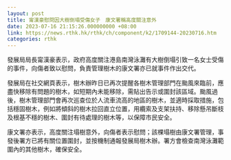 ```yaml
---
layout: post
title: 甯漢豪慰問因大樹倒塌受傷女子　康文署稱高度關注意外
date: 2023-07-16 21:15:26.000000000 +08:00
link: https://news.rthk.hk/rthk/ch/component/k2/1709144-20230716.htm
categories: rthk
---
```


發展局局長甯漢豪表示，政府高度關注港島南灣泳灘有大樹倒塌引致一名女士受傷的事件，向傷者致以慰問，負責管理樹木的康文署亦已就事件作出交代。

發展局在社交網頁表示，樹木辦昨日已再次提醒各樹木管理部門在颱風來臨前，應盡快移除有問題的樹木，如短期內未能移除，需貼出告示或圍封該區域。颱風過後，樹木管理部門會再次巡查位於人流車流高的地區的樹木，並適時採取措施，包括穩固樹木，例如將傾斜的樹木拉回直立位置，用纜索及支架扶持、移除懸吊斷枝及根基不穩的樹木、圍封有待處理的樹木等，以保障市民安全。

康文署亦表示，高度關注塌樹意外，向傷者表示慰問；該棵塌樹由康文署管理，事發後署方已將有關位置圍封，並按機制通報發展局樹木辦。署方會檢查南灣泳灘範圍內的其他樹木，確保安全。
